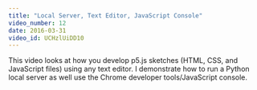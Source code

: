 ```yaml
---
title: "Local Server, Text Editor, JavaScript Console"
video_number: 12
date: 2016-03-31
video_id: UCHzlUiDD10
---
```


This video looks at how you develop p5.js sketches (HTML, CSS, and JavaScript files) using any text editor. I demonstrate how to run a Python local server as well use the Chrome developer tools/JavaScript console.
